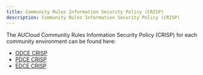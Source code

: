 ```yaml
---
title: Community Rules Information Security Policy (CRISP)
description: Community Rules Information Security Policy (CRISP)
---
```


The AUCloud Community Rules Information Security Policy (CRISP) for each community environment can be found here:

- [ODCE CRISP](./odce_crisp.md)
- [PDCE CRISP](./pdce_crisp.md)
- [EDCE CRISP](./edce_crisp.md)